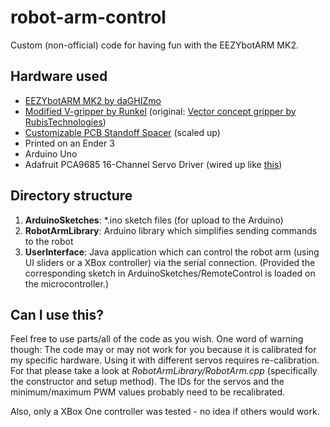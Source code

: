 # robot-arm-control
Custom (non-official) code for having fun with the EEZYbotARM MK2. 

## Hardware used
* [EEZYbotARM MK2 by daGHIZmo](http://www.eezyrobots.it/eba_mk2.html)
* [Modified V-gripper by Runkel](https://www.thingiverse.com/thing:2414264) (original: [Vector concept gripper by RubisTechnologies](https://www.thingiverse.com/thing:66818/makes))
* [Customizable PCB Standoff Spacer](https://www.thingiverse.com/thing:1360337) (scaled up)
* Printed on an Ender 3
* Arduino Uno
* Adafruit PCA9685 16-Channel Servo Driver (wired up like [this](https://learn.adafruit.com/16-channel-pwm-servo-driver/using-the-adafruit-library))

## Directory structure
1. **ArduinoSketches**: *.ino sketch files (for upload to the Arduino)
2. **RobotArmLibrary**: Arduino library which simplifies sending commands to the robot
3. **UserInterface**: Java application which can control the robot arm (using UI sliders or a XBox controller) via the serial connection. (Provided the corresponding sketch in ArduinoSketches/RemoteControl is loaded on the microcontroller.)

## Can I use this?
Feel free to use parts/all of the code as you wish. One word of warning though: The code may or may not work for you because it is calibrated for my specific hardware. Using it with different servos requires re-calibration. For that please take a look at _RobotArmLibrary/RobotArm.cpp_ (specifically the constructor and setup method). The IDs for the servos and the minimum/maximum PWM values probably need to be recalibrated.

Also, only a XBox One controller was tested - no idea if others would work.
